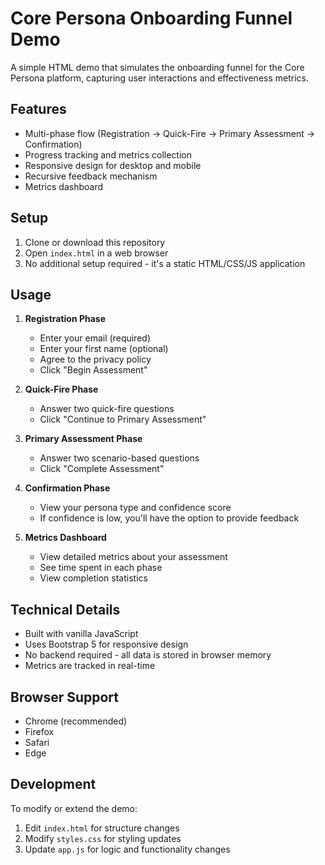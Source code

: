 # Core Persona Onboarding Funnel Demo

A simple HTML demo that simulates the onboarding funnel for the Core Persona platform, capturing user interactions and effectiveness metrics.

## Features

- Multi-phase flow (Registration → Quick-Fire → Primary Assessment → Confirmation)
- Progress tracking and metrics collection
- Responsive design for desktop and mobile
- Recursive feedback mechanism
- Metrics dashboard

## Setup

1. Clone or download this repository
2. Open `index.html` in a web browser
3. No additional setup required - it's a static HTML/CSS/JS application

## Usage

1. **Registration Phase**
   - Enter your email (required)
   - Enter your first name (optional)
   - Agree to the privacy policy
   - Click "Begin Assessment"

2. **Quick-Fire Phase**
   - Answer two quick-fire questions
   - Click "Continue to Primary Assessment"

3. **Primary Assessment Phase**
   - Answer two scenario-based questions
   - Click "Complete Assessment"

4. **Confirmation Phase**
   - View your persona type and confidence score
   - If confidence is low, you'll have the option to provide feedback

5. **Metrics Dashboard**
   - View detailed metrics about your assessment
   - See time spent in each phase
   - View completion statistics

## Technical Details

- Built with vanilla JavaScript
- Uses Bootstrap 5 for responsive design
- No backend required - all data is stored in browser memory
- Metrics are tracked in real-time

## Browser Support

- Chrome (recommended)
- Firefox
- Safari
- Edge

## Development

To modify or extend the demo:

1. Edit `index.html` for structure changes
2. Modify `styles.css` for styling updates
3. Update `app.js` for logic and functionality changes
